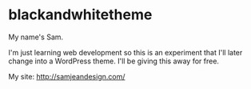 # blackandwhitetheme

My name's Sam. 

I'm just learning web development so this is an experiment that I'll later change into a WordPress theme. 
I'll be giving this away for free. 

My site: http://samjeandesign.com/
